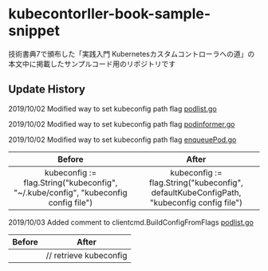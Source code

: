 # kubecontorller-book-sample-snippet
技術書典7で頒布した「実践入門 Kubernetesカスタムコントローラへの道」の本文中に掲載したサンプルコード用のリポジトリです

## Update History

2019/10/02 Modified way to set kubeconfig path flag [podlist.go](02/podlist/podlist.go#L9-L21)  

2019/10/02 Modified way to set kubeconfig path flag [podinformer.go](02/podinformer/podinformer.go#L11-L25)   

2019/10/02 Modified way to set kubeconfig path flag [enqueuePod.go](02/workqueue/enqueuePod.go#L12-L27)   

|Before|After|
|:---:|:---:|
|kubeconfig := flag.String("kubeconfig", "~/.kube/config", "kubeconfig config file")|kubeconfig := flag.String("kubeconfig", defaultKubeConfigPath, "kubeconfig config file")|

2019/10/03 Added comment to clientcmd.BuildConfigFromFlags [podlist.go](02/podlist/podlist.go#L24) 

|Before|After|
|:---:|:---:|
||// retrieve kubeconfig|
